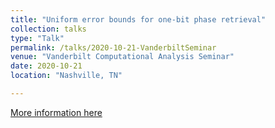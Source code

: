 ```yaml
---
title: "Uniform error bounds for one-bit phase retrieval"
collection: talks
type: "Talk"
permalink: /talks/2020-10-21-VanderbiltSeminar
venue: "Vanderbilt Computational Analysis Seminar"
date: 2020-10-21
location: "Nashville, TN"

---
```


[More information here](https://my.vanderbilt.edu/cca/seminars/)
